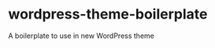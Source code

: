 wordpress-theme-boilerplate
===========================

A boilerplate to use in new WordPress theme
